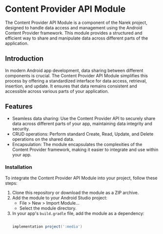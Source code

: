 # Content Provider API Module

The Content Provider API Module is a component of the Narek project, designed to handle data access and management using the Android Content Provider framework. This module provides a structured and efficient way to share and manipulate data across different parts of the application.

## Introduction

In modern Android app development, data sharing between different components is crucial. The Content Provider API Module simplifies this process by offering a standardized interface for data access, retrieval, insertion, and update. It ensures that data remains consistent and accessible across various parts of your application.

## Features

- Seamless data sharing: Use the Content Provider API to securely share data across different parts of your app, maintaining data integrity and security.
- CRUD operations: Perform standard Create, Read, Update, and Delete operations on the shared data.
- Encapsulation: The module encapsulates the complexities of the Content Provider framework, making it easier to integrate and use within your app.

### Installation

To integrate the Content Provider API Module into your project, follow these steps:

1. Clone this repository or download the module as a ZIP archive.
2. Add the module to your Android Studio project:
    - File > New > Import Module...
    - Select the module directory.
3. In your app's `build.gradle` file, add the module as a dependency:
   ```gradle
   
   implementation project(':media')
